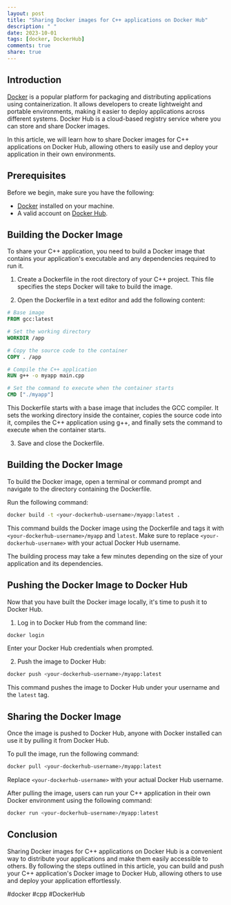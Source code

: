 ```yaml
---
layout: post
title: "Sharing Docker images for C++ applications on Docker Hub"
description: " "
date: 2023-10-01
tags: [docker, DockerHub]
comments: true
share: true
---
```


## Introduction

[Docker](https://www.docker.com/) is a popular platform for packaging and distributing applications using containerization. It allows developers to create lightweight and portable environments, making it easier to deploy applications across different systems. Docker Hub is a cloud-based registry service where you can store and share Docker images.

In this article, we will learn how to share Docker images for C++ applications on Docker Hub, allowing others to easily use and deploy your application in their own environments.

## Prerequisites

Before we begin, make sure you have the following:

- [Docker](https://docs.docker.com/get-docker/) installed on your machine.
- A valid account on [Docker Hub](https://hub.docker.com/).

## Building the Docker Image

To share your C++ application, you need to build a Docker image that contains your application's executable and any dependencies required to run it.

1. Create a Dockerfile in the root directory of your C++ project. This file specifies the steps Docker will take to build the image.

2. Open the Dockerfile in a text editor and add the following content:

```dockerfile
# Base image
FROM gcc:latest

# Set the working directory
WORKDIR /app

# Copy the source code to the container
COPY . /app

# Compile the C++ application
RUN g++ -o myapp main.cpp

# Set the command to execute when the container starts
CMD ["./myapp"]
```

This Dockerfile starts with a base image that includes the GCC compiler. It sets the working directory inside the container, copies the source code into it, compiles the C++ application using g++, and finally sets the command to execute when the container starts.

3. Save and close the Dockerfile.

## Building the Docker Image

To build the Docker image, open a terminal or command prompt and navigate to the directory containing the Dockerfile.

Run the following command:

```bash
docker build -t <your-dockerhub-username>/myapp:latest .
```

This command builds the Docker image using the Dockerfile and tags it with `<your-dockerhub-username>/myapp` and `latest`. Make sure to replace `<your-dockerhub-username>` with your actual Docker Hub username.

The building process may take a few minutes depending on the size of your application and its dependencies.

## Pushing the Docker Image to Docker Hub

Now that you have built the Docker image locally, it's time to push it to Docker Hub.

1. Log in to Docker Hub from the command line:

```bash
docker login
```

Enter your Docker Hub credentials when prompted.

2. Push the image to Docker Hub:

```bash
docker push <your-dockerhub-username>/myapp:latest
```

This command pushes the image to Docker Hub under your username and the `latest` tag.

## Sharing the Docker Image

Once the image is pushed to Docker Hub, anyone with Docker installed can use it by pulling it from Docker Hub.

To pull the image, run the following command:

```bash
docker pull <your-dockerhub-username>/myapp:latest
```

Replace `<your-dockerhub-username>` with your actual Docker Hub username.

After pulling the image, users can run your C++ application in their own Docker environment using the following command:

```bash
docker run <your-dockerhub-username>/myapp:latest
```

## Conclusion

Sharing Docker images for C++ applications on Docker Hub is a convenient way to distribute your applications and make them easily accessible to others. By following the steps outlined in this article, you can build and push your C++ application's Docker image to Docker Hub, allowing others to use and deploy your application effortlessly.

#docker #cpp #DockerHub